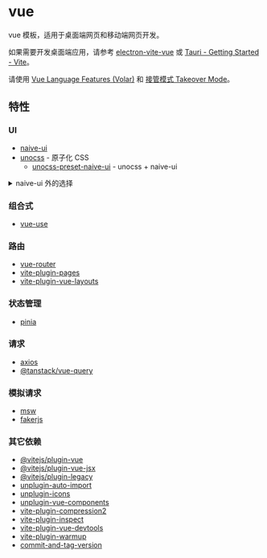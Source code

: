 # vue

vue 模板，适用于桌面端网页和移动端网页开发。

如果需要开发桌面端应用，请参考 [electron-vite-vue](https://github.com/electron-vite/electron-vite-vue) 或 [Tauri - Getting Started - Vite](https://tauri.app/v1/guides/getting-started/setup/vite/)。

请使用 [Vue Language Features (Volar)](https://github.com/vuejs/language-tools) 和 [接管模式 Takeover Mode](https://cn.vuejs.org/guide/typescript/overview.html#volar-takeover-mode)。

## 特性

### UI

- [naive-ui](https://www.naiveui.com)
- [unocss](https://unocss.dev) - 原子化 CSS
  - [unocss-preset-naive-ui](https://github.com/ModyQyW/unocss-preset-naive-ui) - unocss + naive-ui

<details>
  <summary> naive-ui 外的选择 </summary>

- [element-plus](https://element-plus.org/)
- [ant-design-vue](https://www.antdv.com/)
- [vant](https://vant-ui.github.io/vant/)
- [nut-ui](https://nutui.jd.com/)

</details>

### 组合式

- [vue-use](https://vueuse.org/)

### 路由

- [vue-router](https://router.vuejs.org/)
- [vite-plugin-pages](https://github.com/hannoeru/vite-plugin-pages)
- [vite-plugin-vue-layouts](https://github.com/JohnCampionJr/vite-plugin-vue-layouts)

### 状态管理

- [pinia](https://pinia.vuejs.org/)

### 请求

- [axios](https://github.com/axios/axios)
- [@tanstack/vue-query](https://tanstack.com/query)

### 模拟请求

- [msw](https://mswjs.io/)
- [fakerjs](https://fakerjs.dev/)

### 其它依赖

- [@vitejs/plugin-vue](https://github.com/vitejs/vite/tree/main/packages/plugin-vue)
- [@vitejs/plugin-vue-jsx](https://github.com/vitejs/vite/tree/main/packages/plugin-vue-jsx)
- [@vitejs/plugin-legacy](https://github.com/vitejs/vite/tree/main/packages/plugin-legacy)
- [unplugin-auto-import](https://github.com/antfu/unplugin-auto-import)
- [unplugin-icons](https://github.com/antfu/unplugin-icons)
- [unplugin-vue-components](https://github.com/antfu/unplugin-vue-components)
- [vite-plugin-compression2](https://github.com/nonzzz/vite-compression-plugin)
- [vite-plugin-inspect](https://github.com/antfu/vite-plugin-inspect)
- [vite-plugin-vue-devtools](https://github.com/webfansplz/vite-plugin-vue-devtools)
- [vite-plugin-warmup](https://github.com/bluwy/vite-plugin-warmup)
- [commit-and-tag-version](https://github.com/absolute-version/commit-and-tag-version)
